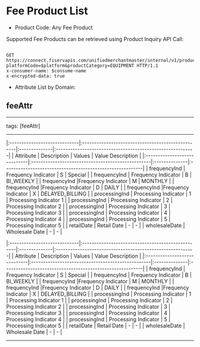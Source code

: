 # Fee Product List

* Product Code: Any Fee Product  

Supported Fee Products  can be retrieved using Product Inquiry API Call:

```http

GET https://connect.fiservapis.com/unifiedmerchantmaster/internal/v1/products?platformCode=$platform&productCategory=EQUIPMENT HTTP/1.1
x-consumer-name: $consume-name
x-encrypted-data: true

```

* Attribute List by Domain:

## feeAttr

---

 tags: [feeAttr]

---

<!-- type: tab 
titles: UMM, North, GMA 
-->

|:-----------------------------|:--------------------------------------------------|:--------------|:----------------------------------------------------------|
| Attribute                    | Description                                       | Values        | Value Description                                         | 
|:-----------------------------|:--------------------------------------------------|:--------------|:----------------------------------------------------------|
| frequencyInd                 | Frequency Indicator                               | S             |  Special                                                  |
| frequencyInd                 | Frequency Indicator                               | B             |  BI_WEEKLY                                                |
| frequencyInd                 |Frequency Indicator                                | M             |  MONTHLY                                                  |
| frequencyInd                 |Frequency Indicator                                | D             |  DAILY                                                    |
| frequencyInd                 |Frequency Indicator                                | X             |   DELAYED_BILLING                                         |
| processingInd                | Processing Indicator                              | 1             |  Processing Indicator 1                                   |
| processingInd                | Processing Indicator                              | 2             |  Processing Indicator 2                                   |
| processingInd                | Processing Indicator                              | 3             |  Processing Indicator 3                                   |
| processingInd                | Processing Indicator                              | 4             |  Processing Indicator 4                                   |
| processingInd                | Processing Indicator                              | 5             |  Processing Indicator 5                                   |
| retailDate                   | Retail Date                                       | -             |  -                                                        |
| wholesaleDate                | Wholesale Date                                    | -             |  -                                                        |

<!-- type: tab -->

|:-----------------------------|:--------------------------------------------------|:--------------|:----------------------------------------------------------|
| Attribute                    | Description                                       | Values        | Value Description                                         | 
|:-----------------------------|:--------------------------------------------------|:--------------|:----------------------------------------------------------|
| frequencyInd                 | Frequency Indicator                               | S             |  Special                                                  |
| frequencyInd                 | Frequency Indicator                               | B             |  BI_WEEKLY                                                |
| frequencyInd                 |Frequency Indicator                                | M             |  MONTHLY                                                  |
| frequencyInd                 |Frequency Indicator                                | D             |  DAILY                                                    |
| frequencyInd                 |Frequency Indicator                                | X             |   DELAYED_BILLING                                         |
| processingInd                | Processing Indicator                              | 1             |  Processing Indicator 1                                   |
| processingInd                | Processing Indicator                              | 2             |  Processing Indicator 2                                   |
| processingInd                | Processing Indicator                              | 3             |  Processing Indicator 3                                   |
| processingInd                | Processing Indicator                              | 4             |  Processing Indicator 4                                   |
| processingInd                | Processing Indicator                              | 5             |  Processing Indicator 5                                   |
| retailDate                   | Retail Date                                       | -             |  -                                                        |
| wholesaleDate                | Wholesale Date                                    | -             |  -                                                        |

<!-- type: tab -->
<!-- type: tab-end -->
---
